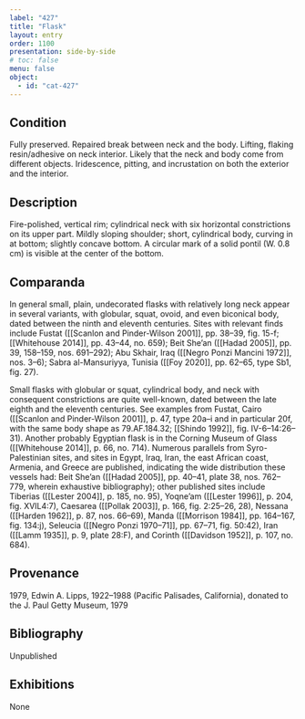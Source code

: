 ```yaml
---
label: "427"
title: "Flask"
layout: entry
order: 1100
presentation: side-by-side
# toc: false
menu: false
object:
  - id: "cat-427"
---
```


## Condition

Fully preserved. Repaired break between neck and the body. Lifting, flaking resin/adhesive on neck interior. Likely that the neck and body come from different objects. Iridescence, pitting, and incrustation on both the exterior and the interior.

## Description

Fire-polished, vertical rim; cylindrical neck with six horizontal constrictions on its upper part. Mildly sloping shoulder; short, cylindrical body, curving in at bottom; slightly concave bottom. A circular mark of a solid pontil (W. 0.8 cm) is visible at the center of the bottom.

## Comparanda

In general small, plain, undecorated flasks with relatively long neck appear in several variants, with globular, squat, ovoid, and even biconical body, dated between the ninth and eleventh centuries. Sites with relevant finds include Fustat ([[Scanlon and Pinder-Wilson 2001]], pp. 38–39, fig. 15-f; [[Whitehouse 2014]], pp. 43–44, no. 659); Beit She’an ([[Hadad 2005]], pp. 39, 158–159, nos. 691–292); Abu Skhair, Iraq ([[Negro Ponzi Mancini 1972]], nos. 3–6); Sabra al-Mansuriyya, Tunisia ([[Foy 2020]], pp. 62–65, type Sb1, fig. 27).

Small flasks with globular or squat, cylindrical body, and neck with consequent constrictions are quite well-known, dated between the late eighth and the eleventh centuries. See examples from Fustat, Cairo ([[Scanlon and Pinder-Wilson 2001]], p. 47, type 20a–i and in particular 20f, with the same body shape as 79.AF.184.32; [[Shindo 1992]], fig. IV-6–14:26–31). Another probably Egyptian flask is in the Corning Museum of Glass ([[Whitehouse 2014]], p. 66, no. 714). Numerous parallels from Syro-Palestinian sites, and sites in Egypt, Iraq, Iran, the east African coast, Armenia, and Greece are published, indicating the wide distribution these vessels had: Beit She’an ([[Hadad 2005]], pp. 40–41, plate 38, nos. 762–779, wherein exhaustive bibliography); other published sites include Tiberias ([[Lester 2004]], p. 185, no. 95), Yoqne’am ([[Lester 1996]], p. 204, fig. XVIL4:7), Caesarea ([[Pollak 2003]], p. 166, fig. 2:25–26, 28), Nessana ([[Harden 1962]], p. 87, nos. 66–69), Manda ([[Morrison 1984]], pp. 164–167, fig. 134:j), Seleucia ([[Negro Ponzi 1970–71]], pp. 67–71, fig. 50:42), Iran ([[Lamm 1935]], p. 9, pIate 28:F), and Corinth ([[Davidson 1952]], p. 107, no. 684).

## Provenance

1979, Edwin A. Lipps, 1922–1988 (Pacific Palisades, California), donated to the J. Paul Getty Museum, 1979

## Bibliography

Unpublished

## Exhibitions

None